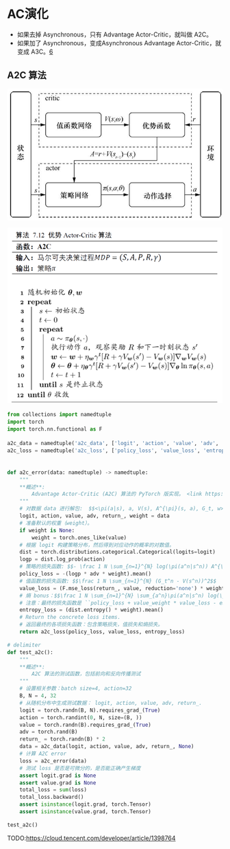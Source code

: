 

<!--
 * @version:
 * @Author:  StevenJokess（蔡舒起） https://github.com/StevenJokess
 * @Date: 2023-02-26 02:11:01
 * @LastEditors:  StevenJokess（蔡舒起） https://github.com/StevenJokess
 * @LastEditTime: 2023-06-01 01:46:36
 * @Description:
 * @Help me: 如有帮助，请赞助，失业3年了。![支付宝收款码](https://github.com/StevenJokess/d2rl/blob/master/img/%E6%94%B6.jpg)
 * @TODO::
 * @Reference:
-->
# AC演化

- 如果去掉 Asynchronous，只有 Advantage Actor-Critic，就叫做 A2C。
- 如果加了 Asynchronous，变成Asynchronous Advantage Actor-Critic，就变成 A3C。[6]

## A2C 算法

![A2C](../../img/A2C.jpg)

![A2C](../../img/A2C.png)



```py
from collections import namedtuple
import torch
import torch.nn.functional as F

a2c_data = namedtuple('a2c_data', ['logit', 'action', 'value', 'adv', 'return_', 'weight'])
a2c_loss = namedtuple('a2c_loss', ['policy_loss', 'value_loss', 'entropy_loss'])


def a2c_error(data: namedtuple) -> namedtuple:
    """
    **概述**:
        Advantage Actor-Critic (A2C) 算法的 PyTorch 版实现。 <link https://arxiv.org/pdf/1602.01783.pdf link>
    """
    # 对数据 data 进行解包:  $$<\pi(a|s), a, V(s), A^{\pi}(s, a), G_t, w>$$
    logit, action, value, adv, return_, weight = data
    # 准备默认的权重（weight）。
    if weight is None:
        weight = torch.ones_like(value)
    # 根据 logit 构建策略分布，然后得到对应动作的概率的对数值。
    dist = torch.distributions.categorical.Categorical(logits=logit)
    logp = dist.log_prob(action)
    # 策略的损失函数: $$- \frac 1 N \sum_{n=1}^{N} log(\pi(a^n|s^n)) A^{\pi}(s^n, a^n)$$
    policy_loss = -(logp * adv * weight).mean()
    # 值函数的损失函数: $$\frac 1 N \sum_{n=1}^{N} (G_t^n - V(s^n))^2$$
    value_loss = (F.mse_loss(return_, value, reduction='none') * weight).mean()
    # 熵 bonus：$$\frac 1 N \sum_{n=1}^{N} \sum_{a^n}\pi(a^n|s^n) log(\pi(a^n|s^n))$$
    # 注意：最终的损失函数是 ``policy_loss + value_weight * value_loss - entropy_weight * entropy_loss`` .
    entropy_loss = (dist.entropy() * weight).mean()
    # Return the concrete loss items.
    # 返回最终的各项损失函数：包含策略损失，值损失和熵损失。
    return a2c_loss(policy_loss, value_loss, entropy_loss)
```

```py
# delimiter
def test_a2c():
    """
    **概述**:
        A2C 算法的测试函数，包括前向和反向传播测试
    """
    # 设置相关参数：batch size=4, action=32
    B, N = 4, 32
    # 从随机分布中生成测试数据： logit, action, value, adv, return_.
    logit = torch.randn(B, N).requires_grad_(True)
    action = torch.randint(0, N, size=(B, ))
    value = torch.randn(B).requires_grad_(True)
    adv = torch.rand(B)
    return_ = torch.randn(B) * 2
    data = a2c_data(logit, action, value, adv, return_, None)
    # 计算 A2C error
    loss = a2c_error(data)
    # 测试 loss 是否是可微分的，是否能正确产生梯度
    assert logit.grad is None
    assert value.grad is None
    total_loss = sum(loss)
    total_loss.backward()
    assert isinstance(logit.grad, torch.Tensor)
    assert isinstance(value.grad, torch.Tensor)
```

```py
test_a2c()
```

[2]: https://www.cnblogs.com/kailugaji/p/16140474.html
[3]: http://www.c-s-a.org.cn/html/2020/12/7701.html#outline_anchor_19
[4]: https://aistudio.baidu.com/aistudio/projectdetail/54249
[5]: https://paddlepedia.readthedocs.io/en/latest/tutorials/reinforcement_learning/Actor-Critic.html#id5
[6]: https://paddlepedia.readthedocs.io/en/latest/tutorials/reinforcement_learning/Actor-Critic.html#id5
[7]: https://github.com/opendilab/PPOxFamily/blob/main/chapter1_overview/a2c_zh.py

TODO:https://cloud.tencent.com/developer/article/1398764
